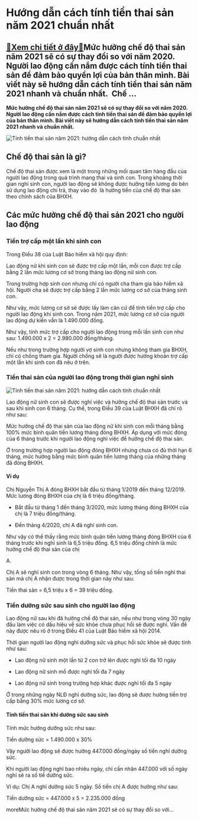 Hướng dẫn cách tính tiền thai sản năm 2021 chuẩn nhất
=====================================================

[:gift:Xem chi tiết ở đây:gift:](https://hddtvn.com/huong-dan-cach-tinh-tien-thai-san-nam-2021-chuan-nhat/)Mức hưởng chế độ thai sản năm 2021 sẽ có sự thay đổi so với năm 2020. Người lao động cần nắm được cách tính tiền thai sản để đảm bảo quyền lợi của bản thân mình. Bài viết này sẽ hướng dẫn cách tính tiền thai sản năm 2021 nhanh và chuẩn nhất.  Chế …
--------------------------------------------------------------------------------------------------------------------------------------------------------------------------------------------------------------------------------------------------------

**Mức hưởng chế độ thai sản năm 2021 sẽ có sự thay đổi so với năm 2020. Người lao động cần nắm được cách tính tiền thai sản để đảm bảo quyền lợi của bản thân mình. Bài viết này sẽ hướng dẫn cách tính tiền thai sản năm 2021 nhanh và chuẩn nhất.**


![Tính tiền thai sản năm 2021: hướng dẫn cách tính chuẩn nhất](https://hddtvn.com/wp-content/uploads/2021/01/thai-san.jpg)


**Chế độ thai sản là gì?**
--------------------------


Chế độ thai sản được xem là một trong những mối quan tâm hàng đầu của người lao động trong quá trình mang thai và sinh con. Trong khoảng thời gian nghỉ sinh con, người lao động sẽ không được hưởng tiền lương do bên sử dụng lao động chi trả, thay vào đó  là hưởng tiền của chế độ thai sản theo chính sách của BHXH. 


**Các mức hưởng chế độ thai sản 2021 cho người lao động**
---------------------------------------------------------


### **Tiền trợ cấp một lần khi sinh con**


Trong Điều 38 của Luật Bảo hiểm xã hội quy định: 


Lao động nữ khi sinh con sẽ được trợ cấp một lần, mỗi con được trợ cấp bằng 2 lần mức lương cơ sở trong tháng lao động nữ sinh con. 


Trong trường hợp sinh con nhưng chỉ có người cha tham gia bảo hiểm xã hội. Người cha sẽ được trợ cấp bằng 2 lần mức lương cơ sở của tháng sinh con. 


Như vậy, mức lương cơ sở sẽ được lấy làm căn cứ để tính tiền trợ cấp cho người lao động khi sinh con. Trong năm 2021, mức lương cơ sở của người lao động dự kiến vẫn là 1.490.000 đồng. 


Như vậy, tính mức trợ cấp cho người lao động trong mỗi lần sinh con như sau: 1.490.000 x 2 = 2.980.000 đồng/tháng. 


Nếu như trong trường hợp người vợ sinh con nhưng không tham gia BHXH, chỉ có chồng tham gia. Người chồng sẽ là người được hưởng khoản trợ cấp một lần khi sinh con đã nêu ở trên. 


### **Tiền thai sản của người lao động trong thời gian nghỉ sinh**


![Tính tiền thai sản năm 2021: hướng dẫn cách tính chuẩn nhất](https://hddtvn.com/wp-content/uploads/2021/01/thai-san-2018_2905155315_2102090853_2202135553.jpg)


Lao động nữ sinh con sẽ được nghỉ việc và hưởng chế độ thai sản trước và sau khi sinh con 6 tháng. Cụ thể, trong Điều 39 của Luật BHXH đã chỉ rõ như sau: 


Mức hưởng chế độ thai sản của lao động nữ khi sinh con mỗi tháng bằng 100% mức bình quân tiền lương tháng đóng BHXH. Áp dụng với mức đóng của 6 tháng trước khi người lao động nghỉ việc để hưởng chế độ thai sản. 


Ở trong trường hợp người lao động đóng BHXH nhưng chưa có đủ thời hạn 6 tháng, mức hưởng bằng mức bình quân tiền lương tháng của những tháng đã đóng BHXH. 


#### Ví dụ


Chị Nguyễn Thị A đóng BHXH bắt đầu từ tháng 1/2019 đến tháng 12/2019. Mức lương đóng BHXH của chị là 6 triệu đồng/tháng. 




* Bắt đầu từ tháng 1 đến tháng 3/2020, mức lương tháng đóng BHXH của chị là 7 triệu đồng/tháng. 

* Đến tháng 4/2020, chị A đã nghỉ sinh con. 



Như vậy có thể thấy rằng mức bình quân tiền lương tháng đóng BHXH của 6 tháng trước khi nghỉ sinh là 6,5 triệu đồng. 6,5 triệu đồng chính là mức hưởng chế độ thai sản của chị   

A. 


Chị A sẽ nghỉ sinh con trong vòng 6 tháng. Như vậy, tổng số tiền nghỉ thai sản mà chị A nhận được trong thời gian này như sau: 


Tiền thai sản = 6,5 triệu x 6 = 39 triệu đồng.


### **Tiền dưỡng sức sau sinh cho người lao động**


Lao động nữ sau khi đã hưởng chế độ thai sản, nếu như trong vòng 30 ngày đầu làm việc có dấu hiệu về sức khỏe chưa phục hồi sẽ được nghỉ. Vấn đề này được nêu rõ ở trong Điều 41 của Luật Bảo hiểm xã hội 2014. 


Thời gian người lao động nghỉ dưỡng sức và phục hồi sức khỏe sẽ được tính như sau: 




* Lao động nữ sinh một lần từ 2 con trở lên được nghỉ tối đa 10 ngày

* Lao động nữ sinh mổ được nghỉ tối đa 7 ngày

* Lao động nữ sinh trong trường hợp khác được nghỉ tối đa 5 ngày



Ở trong những ngày NLĐ nghỉ dưỡng sức, lao động sẽ được hưởng tiền trợ cấp bằng 30% mức lương cơ sở. 


#### Tính tiền thai sản khi dưỡng sức sau sinh


Tính mức hưởng dưỡng sức như sau: 


Tiền dưỡng sức = 1.490.000 x 30% 


Vậy người lao động sẽ được hưởng 447.000 đồng/ngày số tiền nghỉ dưỡng sức. 


Khi người lao động nghỉ bao nhiêu ngày, chỉ cần nhân 447.000 với số ngày nghỉ sẽ ra số tiề dưỡng sức. 


Ví dụ: Chị A nghỉ dưỡng sức 5 ngày. Số tiền chị A được hưởng như sau: 


Tiền dưỡng sức = 447.000 x 5 = 2.235.000 đồng


moreMức hưởng chế độ thai sản năm 2021 sẽ có sự thay đổi so với…

